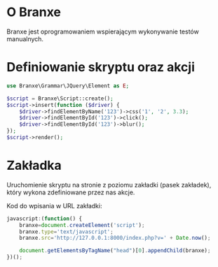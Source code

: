 # O Branxe
Branxe jest oprogramowaniem wspierającym wykonywanie testów manualnych.

# Definiowanie skryptu oraz akcji

```php
use Branxe\Grammar\JQuery\Element as E;

$script = Branxe\Script::create();
$script->insert(function ($driver) {
    $driver->findElementByName('123')->css('1', '2', 3.3);
    $driver->findElementById('123')->click();
    $driver->findElementById('123')->blur();
});
$script->render();
```

# Zakładka
Uruchomienie skryptu na stronie z poziomu zakładki (pasek zakładek), który wykona zdefiniowane przez nas akcje.

Kod do wpisania w URL zakładki:

```javascript
javascript:(function() {
    branxe=document.createElement('script');
    branxe.type='text/javascript';
    branxe.src='http://127.0.0.1:8000/index.php?v=' + Date.now();

    document.getElementsByTagName("head")[0].appendChild(branxe);
})();
```